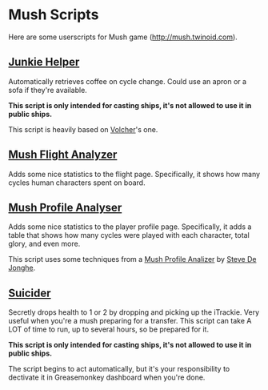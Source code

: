 # Mush Scripts
Here are some userscripts for Mush game (http://mush.twinoid.com).

## <a href="https://github.com/insoln/mush/raw/master/JunkieHelper.user.js">Junkie Helper</a>
Automatically retrieves coffee on cycle change. Could use an apron or a sofa if they're available.

**This script is only intended for casting ships, it's not allowed to use it in public ships.**

This script is heavily based on <a href="http://mush.twinoid.com/u/profile/7962121">Volcher</a>'s one.

## <a href="https://github.com/insoln/mush/raw/master/MushFlightAnalyzer.user.js">Mush Flight Analyzer</a>
Adds some nice statistics to the flight page. Specifically, it shows how many cycles human characters spent on board.

## <a href="https://github.com/insoln/mush/blob/master/MushProfileAnalyzer.user.js">Mush Profile Analyser</a>
Adds some nice statistics to the player profile page. Specifically, it adds a table that shows how many cycles were played with each character, total glory, and even more.

This script uses some techniques from a <a href="https://greasyfork.org/en/scripts/5172-mush-profile-analyser">Mush Profile Analizer</a> by <a href="mailto:seutje@gmail.com">Steve De Jonghe</a>.

## <a href="https://raw.githubusercontent.com/insoln/mush/master/Suicide.user.js">Suicider</a>
Secretly drops health to 1 or 2 by dropping and picking up the iTrackie. Very useful when you're a mush preparing for a transfer. This script can take A LOT of time to run, up to several hours, so be prepared for it. 

**This script is only intended for casting ships, it's not allowed to use it in public ships.**

The script begins to act automatically, but it's your responsibility to dectivate it in Greasemonkey dashboard when you're done.
